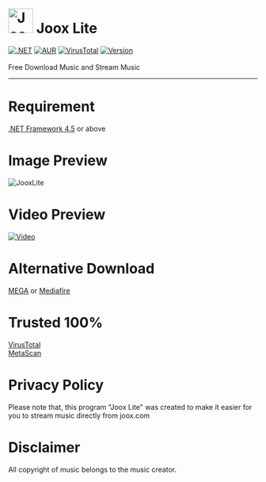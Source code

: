 # <img src="https://is5-ssl.mzstatic.com/image/thumb/Purple118/v4/ea/b0/55/eab05556-9d6a-2b4e-9e76-dbe5ac66dd82/source/60x60bb.jpg" alt="Joox" width="50" height="50"> Joox Lite
[![.NET](https://img.shields.io/badge/.NET-%3E=%204.5-blue.svg)](https://www.microsoft.com/en-us/download/details.aspx?id=30653) [![AUR](https://img.shields.io/aur/license/yaourt.svg)](https://github.com/GoogleX133/Joox-Lite/blob/master/LICENSE) [![VirusTotal](https://img.shields.io/badge/virustotal-2%2F69-green.svg)](https://www.virustotal.com/#/file/b66b09cb50157ded8fe51fe2a3c4341ee7e0a9924b633123d5ea0dad3ac877b5/detection) [![Version](https://img.shields.io/badge/release-1.3-1bbc30.svg)](https://github.com/GoogleX133/Joox-Lite/)<br><br>
Free Download Music and Stream Music

----

# Requirement
[.NET Framework 4.5](https://www.microsoft.com/en-us/download/details.aspx?id=30653) or above

# Image Preview
![JooxLite](https://image.prntscr.com/image/S1efoKZ4SfWPNmTSKRn7zA.png)

# Video Preview
[![Video](https://img.youtube.com/vi/zfLGuKPO6m0/0.jpg)](https://www.youtube.com/watch?v=zfLGuKPO6m0)

# Alternative Download
[MEGA](https://mega.nz/#!ndExTaiI!Zt4dPXxl3eCEJsI_R_s6M_dKVMl7RIlxxKA3iFHSA8E) or [Mediafire](https://www.mediafire.com/file/bhertthhbcpriat/Joox_Lite.exe/file)

# Trusted 100%
[VirusTotal](https://www.virustotal.com/#/file/b66b09cb50157ded8fe51fe2a3c4341ee7e0a9924b633123d5ea0dad3ac877b5/detection)
<br>[MetaScan](https://metadefender.opswat.com/results#!/file/bzE4MTIxMnJKQXBXbEhDSk5IeTFnNmJnQkNKNA/regular/overview)

# Privacy Policy
Please note that, this program "Joox Lite" was created to make it easier for you to stream music directly from joox.com

# Disclaimer
All copyright of music belongs to the music creator.
